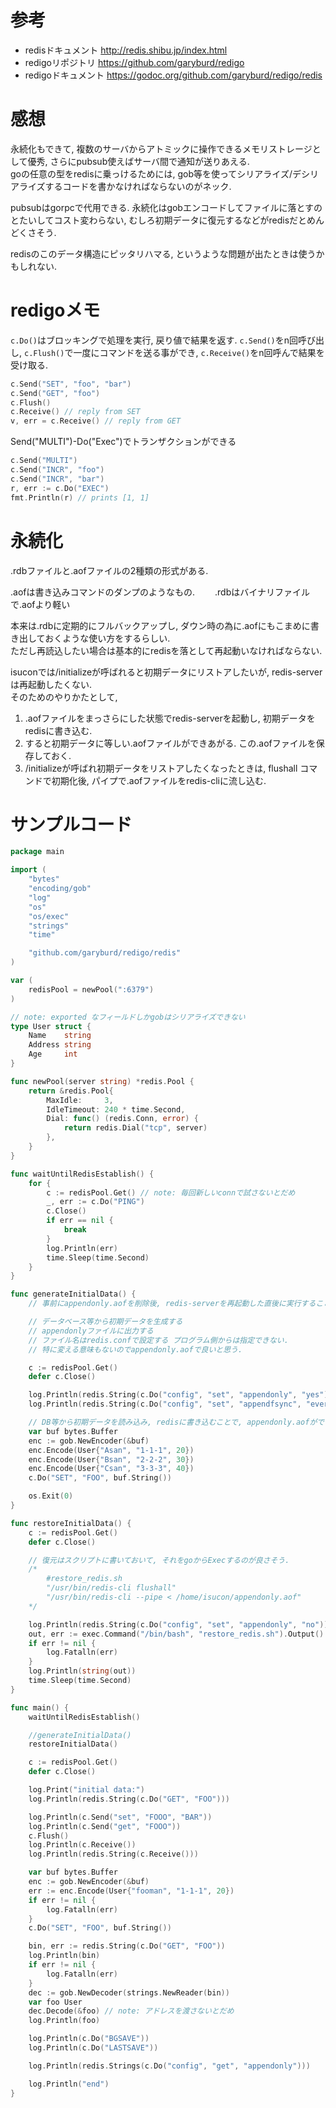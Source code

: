# 参考
- redisドキュメント http://redis.shibu.jp/index.html
- redigoリポジトリ https://github.com/garyburd/redigo
- redigoドキュメント https://godoc.org/github.com/garyburd/redigo/redis

# 感想
永続化もできて, 複数のサーバからアトミックに操作できるメモリストレージとして優秀, さらにpubsub使えばサーバ間で通知が送りあえる.  
goの任意の型をredisに乗っけるためには, gob等を使ってシリアライズ/デシリアライズするコードを書かなければならないのがネック.

pubsubはgorpcで代用できる.
永続化はgobエンコードしてファイルに落とすのとたいしてコスト変わらない, むしろ初期データに復元するなどがredisだとめんどくさそう.

redisのこのデータ構造にピッタリハマる, というような問題が出たときは使うかもしれない.

# redigoメモ

`c.Do()`はブロッキングで処理を実行, 戻り値で結果を返す.
`c.Send()`をn回呼び出し, `c.Flush()`で一度にコマンドを送る事ができ, `c.Receive()`をn回呼んで結果を受け取る.

```go
c.Send("SET", "foo", "bar")
c.Send("GET", "foo")
c.Flush()
c.Receive() // reply from SET
v, err = c.Receive() // reply from GET
```

Send("MULTI")-Do("Exec")でトランザクションができる
```go
c.Send("MULTI")
c.Send("INCR", "foo")
c.Send("INCR", "bar")
r, err := c.Do("EXEC")
fmt.Println(r) // prints [1, 1]
```

# 永続化
.rdbファイルと.aofファイルの2種類の形式がある.

.aofは書き込みコマンドのダンプのようなもの.　　
.rdbはバイナリファイルで.aofより軽い　　

本来は.rdbに定期的にフルバックアップし, ダウン時の為に.aofにもこまめに書き出しておくような使い方をするらしい.  
ただし再読込したい場合は基本的にredisを落として再起動いなければならない.

isuconでは/initializeが呼ばれると初期データにリストアしたいが, redis-serverは再起動したくない.  
そのためのやりかたとして,
1. .aofファイルをまっさらにした状態でredis-serverを起動し, 初期データをredisに書き込む.
2. すると初期データに等しい.aofファイルができあがる. この.aofファイルを保存しておく.
3. /initializeが呼ばれ初期データをリストアしたくなったときは, flushall コマンドで初期化後, パイプで.aofファイルをredis-cliに流し込む.


# サンプルコード
```go
package main

import (
	"bytes"
	"encoding/gob"
	"log"
	"os"
	"os/exec"
	"strings"
	"time"

	"github.com/garyburd/redigo/redis"
)

var (
	redisPool = newPool(":6379")
)

// note: exported なフィールドしかgobはシリアライズできない
type User struct {
	Name    string
	Address string
	Age     int
}

func newPool(server string) *redis.Pool {
	return &redis.Pool{
		MaxIdle:     3,
		IdleTimeout: 240 * time.Second,
		Dial: func() (redis.Conn, error) {
			return redis.Dial("tcp", server)
		},
	}
}

func waitUntilRedisEstablish() {
	for {
		c := redisPool.Get() // note: 毎回新しいconnで試さないとだめ
		_, err := c.Do("PING")
		c.Close()
		if err == nil {
			break
		}
		log.Println(err)
		time.Sleep(time.Second)
	}
}

func generateInitialData() {
	// 事前にappendonly.aofを削除後, redis-serverを再起動した直後に実行すること

	// データベース等から初期データを生成する
	// appendonlyファイルに出力する
	// ファイル名はredis.confで設定する プログラム側からは指定できない.
	// 特に変える意味もないのでappendonly.aofで良いと思う.

	c := redisPool.Get()
	defer c.Close()

	log.Println(redis.String(c.Do("config", "set", "appendonly", "yes")))
	log.Println(redis.String(c.Do("config", "set", "appendfsync", "everysec")))

	// DB等から初期データを読み込み, redisに書き込むことで, appendonly.aofができあがる.
	var buf bytes.Buffer
	enc := gob.NewEncoder(&buf)
	enc.Encode(User{"Asan", "1-1-1", 20})
	enc.Encode(User{"Bsan", "2-2-2", 30})
	enc.Encode(User{"Csan", "3-3-3", 40})
	c.Do("SET", "FOO", buf.String())

	os.Exit(0)
}

func restoreInitialData() {
	c := redisPool.Get()
	defer c.Close()

	// 復元はスクリプトに書いておいて, それをgoからExecするのが良さそう.
	/*
		#restore_redis.sh
		"/usr/bin/redis-cli flushall"
		"/usr/bin/redis-cli --pipe < /home/isucon/appendonly.aof"
	*/

	log.Println(redis.String(c.Do("config", "set", "appendonly", "no")))
	out, err := exec.Command("/bin/bash", "restore_redis.sh").Output()
	if err != nil {
		log.Fatalln(err)
	}
	log.Println(string(out))
	time.Sleep(time.Second)
}

func main() {
	waitUntilRedisEstablish()

	//generateInitialData()
	restoreInitialData()

	c := redisPool.Get()
	defer c.Close()

	log.Print("initial data:")
	log.Println(redis.String(c.Do("GET", "FOO")))

	log.Println(c.Send("set", "FOOO", "BAR"))
	log.Println(c.Send("get", "FOOO"))
	c.Flush()
	log.Println(c.Receive())
	log.Println(redis.String(c.Receive()))

	var buf bytes.Buffer
	enc := gob.NewEncoder(&buf)
	err := enc.Encode(User{"fooman", "1-1-1", 20})
	if err != nil {
		log.Fatalln(err)
	}
	c.Do("SET", "FOO", buf.String())

	bin, err := redis.String(c.Do("GET", "FOO"))
	log.Println(bin)
	if err != nil {
		log.Fatalln(err)
	}
	dec := gob.NewDecoder(strings.NewReader(bin))
	var foo User
	dec.Decode(&foo) // note: アドレスを渡さないとだめ
	log.Println(foo)

	log.Println(c.Do("BGSAVE"))
	log.Println(c.Do("LASTSAVE"))

	log.Println(redis.Strings(c.Do("config", "get", "appendonly")))

	log.Println("end")
}
```
